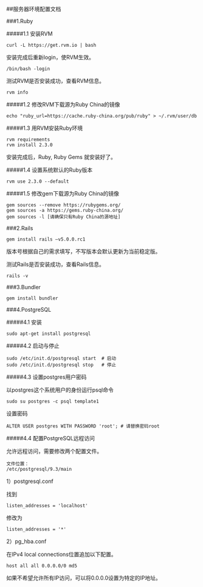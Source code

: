 ##服务器环境配置文档

###1.Ruby

#####1.1 安装RVM

	curl -L https://get.rvm.io | bash

安装完成后重新login，使RVM生效。

	/bin/bash -login

测试RVM是否安装成功，查看RVM信息。

	rvm info

#####1.2 修改RVM下载源为Ruby China的镜像

	echo "ruby_url=https://cache.ruby-china.org/pub/ruby" > ~/.rvm/user/db

#####1.3 用RVM安装Ruby环境

	rvm requirements
	rvm install 2.3.0

安装完成后，Ruby, Ruby Gems 就安装好了。

#####1.4 设置系统默认的Ruby版本

	rvm use 2.3.0 --default

#####1.5 修改gem下载源为Ruby China的镜像

	gem sources --remove https://rubygems.org/
	gem sources -a https://gems.ruby-china.org/
	gem sources -l [请确保只有Ruby China的源地址]

###2.Rails

	gem install rails –v5.0.0.rc1

版本号根据自己的需求填写，不写版本会默认更新为当前稳定版。

测试Rails是否安装成功，查看Rails信息。

	rails -v

###3.Bundler

	gem install bundler

###4.PostgreSQL

#####4.1 安装

	sudo apt-get install postgresql

#####4.2 启动与停止

	sudo /etc/init.d/postgresql start  # 启动
	sudo /etc/init.d/postgresql stop   # 停止

#####4.3 设置postgres用户密码

以postgres这个系统用户的身份运行psql命令

	sudo su postgres -c psql template1

设置密码

	ALTER USER postgres WITH PASSWORD 'root'; # 请替换密码root

#####4.4 配置PostgreSQL远程访问

允许远程访问，需要修改两个配置文件。

	文件位置：
	/etc/postgresql/9.3/main

1）postgresql.conf

找到

	listen_addresses = 'localhost'

修改为

	listen_addresses = '*'

2）pg_hba.conf

在IPv4 local connections位置追加以下配置。

	host all all 0.0.0.0/0 md5

如果不希望允许所有IP访问，可以将0.0.0.0设置为特定的IP地址。

